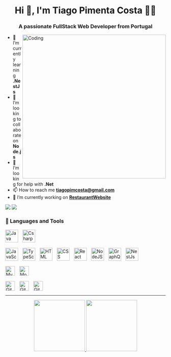 <h1 align="center">Hi 👋, I'm Tiago Pimenta Costa 👨‍💻</h1>
<h3 align="center">A passionate FullStack Web Developer from Portugal</h3>
<img align="right" alt="Coding"  style = "width:450px;" src="https://cdn.dribbble.com/users/730703/screenshots/6581243/avento.gif">

- 🌱 I’m currently learning **.NestJs**
- 👯 I’m looking to collaborate on **Node.js**
- 🤔 I’m looking for help with **.Net**
- 📫 How to reach me **tiagopimcosta@gmail.com**
- 🔭 I’m currently working on **[RestaurantWebsite](https://github.com/TiagoPimCosta/RestaurantWebsite)**

<!--
* ⚡ Fun fact: ...
-->

<div>
  <a href = "mailto:tiagopimcosta@gmail.com"><img src="https://img.shields.io/badge/Gmail-D14836?style=for-the-badge&logo=gmail&logoColor=white" target="_blank"></a>
  <a href="https://www.linkedin.com/in/tiagopimcosta/" target="_blank"><img src="https://img.shields.io/badge/-LinkedIn-%230077B5?style=for-the-badge&logo=linkedin&logoColor=white" target="_blank"></a>
</div>

### 🧰 Languages and Tools
<div style="display: inline_block">
  <img align="center" alt="Java" width="40px" style="padding-right:10px;" src="https://user-images.githubusercontent.com/25181517/117201156-9a724800-adec-11eb-9a9d-3cd0f67da4bc.png"/>
  <img align="center" alt="Csharp" width="40px" src="https://user-images.githubusercontent.com/25181517/121405384-444d7300-c95d-11eb-959f-913020d3bf90.png">
</div>
<div style="display: inline_block"><br>
  <img align="center" alt="JavaScript" width="40px" style="padding-right:10px;" src="https://user-images.githubusercontent.com/25181517/117447155-6a868a00-af3d-11eb-9cfe-245df15c9f3f.png" />
  <img align="center" alt="TypeScript" width="40px" style="padding-right:10px;" src="https://user-images.githubusercontent.com/25181517/183890598-19a0ac2d-e88a-4005-a8df-1ee36782fde1.png" />
  <img align="center" alt="HTML" width="40px" style="padding-right:10px;" src="https://user-images.githubusercontent.com/25181517/192158954-f88b5814-d510-4564-b285-dff7d6400dad.png" />
  <img align="center" alt="CSS" width="40px" style="padding-right:10px;" src="https://user-images.githubusercontent.com/25181517/183898674-75a4a1b1-f960-4ea9-abcb-637170a00a75.png" />
  <img align="center" alt="React" width="40px" style="padding-right:10px;" src="https://user-images.githubusercontent.com/25181517/183897015-94a058a6-b86e-4e42-a37f-bf92061753e5.png" />
  <img align="center" alt="NodeJS" width="40px" style="padding-right:10px;" src="https://user-images.githubusercontent.com/25181517/183568594-85e280a7-0d7e-4d1a-9028-c8c2209e073c.png" />
  <img align="center" alt="GraphQL" width="40px" style="padding-right:10px;" src="https://user-images.githubusercontent.com/25181517/192107856-aa92c8b1-b615-47c3-9141-ed0d29a90239.png" />
  <img align="center" alt="NestJs" width="40px" src="https://github.com/marwin1991/profile-technology-icons/assets/136815194/519bfaf3-c242-431e-a269-876979f05574">
  <br />
</div>

<div style="display: inline_block"><br>
  <img align="center" alt="MySql" width="30px" style="padding-right:10px;" src="https://user-images.githubusercontent.com/25181517/183896128-ec99105a-ec1a-4d85-b08b-1aa1620b2046.png" />
  <img align="center" alt="MondoDB" width="30px" style="padding-right:10px;" src="https://user-images.githubusercontent.com/25181517/182884177-d48a8579-2cd0-447a-b9a6-ffc7cb02560e.png" />
  <br />
</div>

<div style="display: inline_block"><br>
  <img align="center" alt="Git" width="30px" style="padding-right:10px;" src="https://user-images.githubusercontent.com/25181517/192108372-f71d70ac-7ae6-4c0d-8395-51d8870c2ef0.png" />
  <img align="center" alt="GitHub" width="30px" style="padding-right:10px;" src="https://user-images.githubusercontent.com/25181517/192108374-8da61ba1-99ec-41d7-80b8-fb2f7c0a4948.png" />
  <img align="center" alt="GitLab" width="30px" style="padding-right:10px;" src="https://user-images.githubusercontent.com/25181517/192108376-c675d39b-90f6-4073-bde6-5a9291644657.png" />
  <br />
</div>

---

<div align="center">
  <a href="https://github.com/TiagoPimCosta">
  <img height="160em" src="https://github-readme-stats.vercel.app/api?username=tiagopimcosta&show_icons=true&theme=react&include_all_commits=true&count_private=true"/>
  <img height="160em" src="https://github-readme-stats.vercel.app/api/top-langs/?username=tiagopimcosta&layout=compact&langs_count=7&theme=react"/>
</div>
